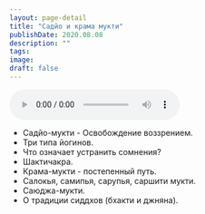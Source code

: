 ```yaml
---
layout: page-detail
title: "Садйо и крама мукти"
publishDate: 2020.08.08
description: ""
tags:
image:
draft: false
---
```


<audio title="2020.08.08 - Садйо и крама мукти.mp3" src="/upload/iblock/b90/b906d4e8441a59cc405d4a2d20fdd6fe.mp3" controls=""></audio>

* Садйо-мукти - Освобождение воззрением.
* Три типа йогинов.
* Что означает устранить сомнения?
* Шактичакра.
* Крама-мукти - постепенный путь.
* Салокья, самипья, сарупья, саршити мукти.
* Саюджа-мукти.
* О традиции сиддхов (бхакти и джняна).

  
